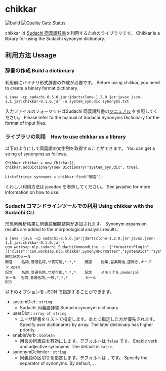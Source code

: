 # chikkar

![build](https://github.com/WorksApplications/chikkar/workflows/build/badge.svg)
[![Quality Gate Status](https://sonarcloud.io/api/project_badges/measure?project=WorksApplications_chikkar&metric=alert_status)](https://sonarcloud.io/dashboard?id=WorksApplications_chikkar)

chikkar は [Sudachi 同義語辞書](https://github.com/WorksApplications/SudachiDict/)を利用するためのライブラリです。
Chikkar is a library for using the Sudachi synonym dictionary.

## 利用方法 Ussage

### 辞書の作成 Build a dictionary

利用前にバイナリ形式辞書の作成が必要です。
Before using chikkar, you need to create a binary format dictionary.

```
$ java -cp sudachi-0.5.0.jar:jdartsclone-1.2.0.jar:javax.json-1.1.jar:chikkar-0.1.0.jar -o system_syn.dic synonyms.txt
```

入力ファイルのフォーマットはSudachi 同義語辞書の[マニュアル](https://github.com/WorksApplications/SudachiDict/blob/develop/docs/synonyms.md) を参照してください。
Please refer to the manual of Sudachi Synonyms Dictionary for the format of input files.

### ライブラリの利用　How to use chikkar as a library

以下のようにして同義語の文字列を取得することができます。
You can get a string of synonyms as follows.

```
Chikkar chikkar = new Chikkar();
chikkar.addDictionary(new Dictionary("system_syn.dic", true);

List<String> synonyms = chikkar.find("開店");
```

くわしい利用方法は javadoc を参照してください。
See javadoc for more information on how to use.

### Sudachi コマンドラインツールでの利用 Using chikkar with the Sudachi CLI

形態素解析結果に同義語展開結果が追加されます。
Synonym expansion results are added to the morphological analysis results.

```
$ java -java -cp sudachi-0.5.0.jar:jdartsclone-1.2.0.jar:javax.json-1.1.jar:chikkar-0.1.0.jar \
com.worksap.nlp.sudachi.SudachiCommandLine -s '{"formatterPlugin":[{"class":"com.worksap.nlp.chikkar.SynonymFormatter","systemDict":"system_syn.dic"}]}'
開店記念セール
開店    名詞,普通名詞,サ変可能,*,*,*    開店    始業,営業開始,店開き,オープン,open
記念    名詞,普通名詞,サ変可能,*,*,*    記念    メモリアル,memorial
セール  名詞,普通名詞,一般,*,*,*        セール
EOS
```

以下のオプションを JSON で指定することができます。

- systemDict : `string`
    - Sudachi 同義語辞書 Sudachi synonym dictionary
- userDict : `array of string`
    - ユーザ辞書をリストで指定します。あとに指定した方が優先されます。 Specify user dictionaries by array. The later dictionary has higher priority.
- enableVerb : `boolean`
    - 用言の同義語を有効にします。デフォルトは `false` です。 Enable verb and adjective synonyms. The default is `false`.
- synonymDelimiter : `string`
    - 同義語の区切りを指定します。デフォルトは `,` です。 Specify the separator of synonyms. By default, `,`.
